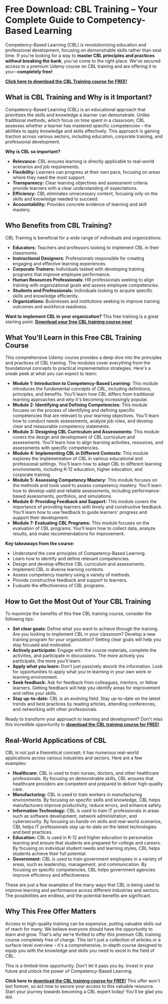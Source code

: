 # Free Download: CBL Training – Your Complete Guide to Competency-Based Learning

Competency-Based Learning (CBL) is revolutionizing education and professional development, focusing on demonstrable skills rather than seat time. If you're looking for a way to **master CBL principles and practices without breaking the bank**, you've come to the right place. We've secured access to a premium Udemy course on CBL training and are offering it to you—**completely free!**

[**Click here to download the CBL Training course for FREE!**](https://udemywork.com/cbl-training)

## What is CBL Training and Why is it Important?

Competency-Based Learning (CBL) is an educational approach that prioritizes the skills and knowledge a learner can demonstrate. Unlike traditional methods, which focus on time spent in a classroom, CBL assesses whether a learner has mastered specific competencies – the abilities to apply knowledge and skills effectively. This approach is gaining traction across various sectors, including education, corporate training, and professional development.

**Why is CBL so important?**

*   **Relevance:** CBL ensures learning is directly applicable to real-world scenarios and job requirements.
*   **Flexibility:** Learners can progress at their own pace, focusing on areas where they need the most support.
*   **Transparency:** Clear learning objectives and assessment criteria provide learners with a clear understanding of expectations.
*   **Efficiency:** CBL eliminates unnecessary content, focusing only on the skills and knowledge needed to succeed.
*   **Accountability:** Provides concrete evidence of learning and skill mastery.

## Who Benefits from CBL Training?

CBL Training is beneficial for a wide range of individuals and organizations:

*   **Educators:** Teachers and professors looking to implement CBL in their classrooms.
*   **Instructional Designers:** Professionals responsible for creating engaging and effective learning experiences.
*   **Corporate Trainers:** Individuals tasked with developing training programs that improve employee performance.
*   **Human Resources Professionals:** HR professionals seeking to align training with organizational goals and assess employee competencies.
*   **Students and Professionals:** Individuals looking to acquire specific skills and knowledge efficiently.
*   **Organizations:** Businesses and institutions seeking to improve training outcomes and workforce readiness.

**Want to implement CBL in your organization?** This free training is a great starting point. [**Download your free CBL training course now!**](https://udemywork.com/cbl-training)

## What You'll Learn in this Free CBL Training Course

This comprehensive Udemy course provides a deep dive into the principles and practices of CBL training. The modules cover everything from the foundational concepts to practical implementation strategies. Here's a sneak peek at what you can expect to learn:

*   **Module 1: Introduction to Competency-Based Learning:** This module introduces the fundamental concepts of CBL, including definitions, principles, and benefits. You'll learn how CBL differs from traditional learning approaches and why it's becoming increasingly popular.
*   **Module 2: Identifying and Defining Competencies:** This module focuses on the process of identifying and defining specific competencies that are relevant to your learning objectives. You'll learn how to conduct needs assessments, analyze job roles, and develop clear and measurable competency statements.
*   **Module 3: Designing CBL Curriculum and Assessments:** This module covers the design and development of CBL curriculum and assessments. You'll learn how to align learning activities, resources, and assessments with specific competencies.
*   **Module 4: Implementing CBL in Different Contexts:** This module explores the implementation of CBL in various educational and professional settings. You'll learn how to adapt CBL to different learning environments, including K-12 education, higher education, and corporate training.
*   **Module 5: Assessing Competency Mastery:** This module focuses on the methods and tools used to assess competency mastery. You'll learn how to develop valid and reliable assessments, including performance-based assessments, portfolios, and simulations.
*   **Module 6: Providing Feedback and Support:** This module covers the importance of providing learners with timely and constructive feedback. You'll learn how to use feedback to guide learners' progress and support their development.
*   **Module 7: Evaluating CBL Programs:** This module focuses on the evaluation of CBL programs. You'll learn how to collect data, analyze results, and make recommendations for improvement.

**Key takeaways from the course:**

*   Understand the core principles of Competency-Based Learning.
*   Learn how to identify and define relevant competencies.
*   Design and develop effective CBL curriculum and assessments.
*   Implement CBL in diverse learning contexts.
*   Assess competency mastery using a variety of methods.
*   Provide constructive feedback and support to learners.
*   Evaluate the effectiveness of CBL programs.

## How to Get the Most Out of Your CBL Training

To maximize the benefits of this free CBL training course, consider the following tips:

*   **Set clear goals:** Define what you want to achieve through the training. Are you looking to implement CBL in your classroom? Develop a new training program for your organization? Setting clear goals will help you stay focused and motivated.
*   **Actively participate:** Engage with the course materials, complete the activities, and participate in discussions. The more actively you participate, the more you'll learn.
*   **Apply what you learn:** Don't just passively absorb the information. Look for opportunities to apply what you're learning in your own work or learning environment.
*   **Seek feedback:** Ask for feedback from colleagues, mentors, or fellow learners. Getting feedback will help you identify areas for improvement and refine your skills.
*   **Stay up-to-date:** CBL is an evolving field. Stay up-to-date on the latest trends and best practices by reading articles, attending conferences, and networking with other professionals.

Ready to transform your approach to learning and development? Don't miss this incredible opportunity to **[download the CBL training course for FREE!](https://udemywork.com/cbl-training)**

## Real-World Applications of CBL

CBL is not just a theoretical concept; it has numerous real-world applications across various industries and sectors. Here are a few examples:

*   **Healthcare:** CBL is used to train nurses, doctors, and other healthcare professionals. By focusing on demonstrable skills, CBL ensures that healthcare providers are competent and prepared to deliver high-quality care.
*   **Manufacturing:** CBL is used to train workers in manufacturing environments. By focusing on specific skills and knowledge, CBL helps manufacturers improve productivity, reduce errors, and enhance safety.
*   **Information Technology:** CBL is used to train IT professionals in areas such as software development, network administration, and cybersecurity. By focusing on hands-on skills and real-world scenarios, CBL helps IT professionals stay up-to-date on the latest technologies and best practices.
*   **Education:** CBL is used in K-12 and higher education to personalize learning and ensure that students are prepared for college and careers. By focusing on individual student needs and learning styles, CBL helps students achieve their full potential.
*   **Government:** CBL is used to train government employees in a variety of areas, such as leadership, management, and communication. By focusing on specific competencies, CBL helps government agencies improve efficiency and effectiveness.

These are just a few examples of the many ways that CBL is being used to improve learning and performance across different industries and sectors. The possibilities are endless, and the potential benefits are significant.

## Why This Free Offer Matters

Access to high-quality training can be expensive, putting valuable skills out of reach for many. We believe everyone should have the opportunity to learn and grow. That's why we're thrilled to offer this premium CBL training course completely free of charge. This isn't just a collection of articles or a surface-level overview – it's a comprehensive, in-depth course designed to equip you with the knowledge and skills you need to excel in the field of CBL.

This is a limited-time opportunity. Don't let it pass you by. Invest in your future and unlock the power of Competency-Based Learning.

**Click here to [download the CBL training course for FREE!](https://udemywork.com/cbl-training)** This offer won't last forever, so act now to secure your access to this valuable resource. Start your journey towards becoming a CBL expert today! You'll be glad you did.
